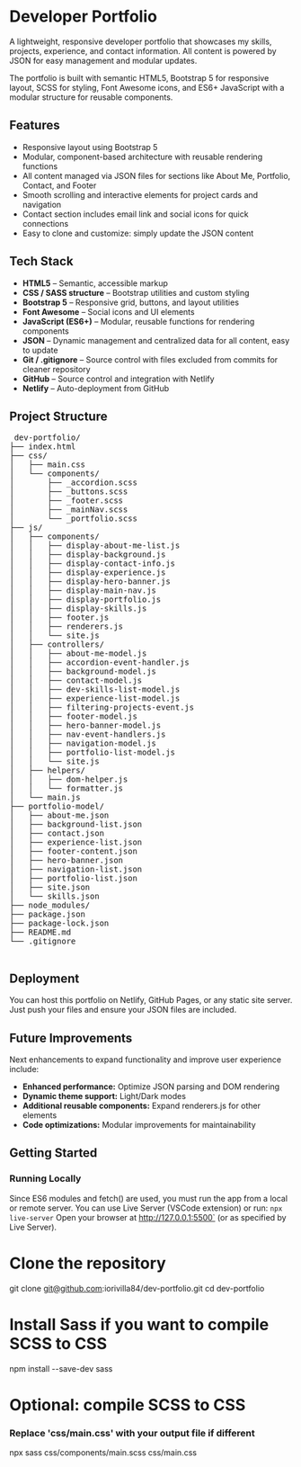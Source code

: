 # Developer Portfolio

A lightweight, responsive developer portfolio that showcases my skills, projects, experience, and contact information. All content is powered by JSON for easy management and modular updates.

The portfolio is built with semantic HTML5, Bootstrap 5 for responsive layout, SCSS for styling, Font Awesome icons, and ES6+ JavaScript with a modular structure for reusable components.

## Features

- Responsive layout using Bootstrap 5
- Modular, component-based architecture with reusable rendering functions
- All content managed via JSON files for sections like About Me, Portfolio, Contact, and Footer
- Smooth scrolling and interactive elements for project cards and navigation
- Contact section includes email link and social icons for quick connections
- Easy to clone and customize: simply update the JSON content

## Tech Stack
- **HTML5** – Semantic, accessible markup
- **CSS / SASS structure** – Bootstrap utilities and custom styling
- **Bootstrap 5** – Responsive grid, buttons, and layout utilities
- **Font Awesome** – Social icons and UI elements
- **JavaScript (ES6+)** – Modular, reusable functions for rendering components
- **JSON** – Dynamic management and centralized data for all content, easy to update
- **Git / .gitignore** – Source control with files excluded from commits for cleaner repository
- **GitHub** – Source control and integration with Netlify
- **Netlify** – Auto-deployment from GitHub

## Project Structure
<pre lang="markdown"> dev-portfolio/
├── index.html
├── css/
│   ├── main.css
│   └── components/
│       ├── _accordion.scss
│       ├── _buttons.scss
│       ├── _footer.scss
│       ├── _mainNav.scss
│       └── _portfolio.scss
├── js/
│   ├── components/
│   │   ├── display-about-me-list.js
│   │   ├── display-background.js
│   │   ├── display-contact-info.js
│   │   ├── display-experience.js
│   │   ├── display-hero-banner.js
│   │   ├── display-main-nav.js
│   │   ├── display-portfolio.js
│   │   ├── display-skills.js
│   │   ├── footer.js
│   │   ├── renderers.js
│   │   └── site.js
│   ├── controllers/
│   │   ├── about-me-model.js
│   │   ├── accordion-event-handler.js
│   │   ├── background-model.js
│   │   ├── contact-model.js
│   │   ├── dev-skills-list-model.js
│   │   ├── experience-list-model.js
│   │   ├── filtering-projects-event.js
│   │   ├── footer-model.js
│   │   ├── hero-banner-model.js
│   │   ├── nav-event-handlers.js
│   │   ├── navigation-model.js
│   │   ├── portfolio-list-model.js
│   │   └── site.js
│   ├── helpers/
│   │   ├── dom-helper.js
│   │   └── formatter.js
│   └── main.js
├── portfolio-model/
│   ├── about-me.json
│   ├── background-list.json
│   ├── contact.json
│   ├── experience-list.json
│   ├── footer-content.json
│   ├── hero-banner.json
│   ├── navigation-list.json
│   ├── portfolio-list.json
│   ├── site.json
│   └── skills.json
├── node_modules/
├── package.json
├── package-lock.json
├── README.md
└── .gitignore
 </pre>

## Deployment
You can host this portfolio on Netlify, GitHub Pages, or any static site server. Just push your files and ensure your JSON files are included.

## Future Improvements
Next enhancements to expand functionality and improve user experience include:
- **Enhanced performance:** Optimize JSON parsing and DOM rendering
- **Dynamic theme support:** Light/Dark modes
- **Additional reusable components:** Expand renderers.js for other elements
- **Code optimizations:** Modular improvements for maintainability

## Getting Started
### Running Locally
Since ES6 modules and fetch() are used, you must run the app from a local or remote server.
You can use Live Server (VSCode extension) or run:
`npx live-server`
Open your browser at http://127.0.0.1:5500` (or as specified by Live Server).

# Clone the repository
git clone git@github.com:iorivilla84/dev-portfolio.git
cd dev-portfolio

# Install Sass if you want to compile SCSS to CSS
npm install --save-dev sass

# Optional: compile SCSS to CSS
### Replace 'css/main.css' with your output file if different
npx sass css/components/main.scss css/main.css
